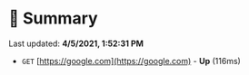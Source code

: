 # 📖 Summary
Last updated: **4/5/2021, 1:52:31 PM**

- `GET` [https://google.com](https://google.com) - **Up** (116ms)
